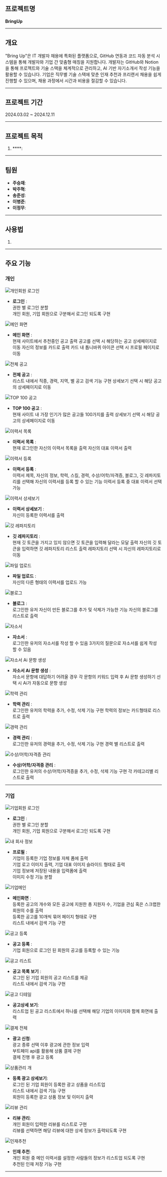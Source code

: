 ## 프로젝트명
**BringUp**

---

## 개요

"Bring Up"은 IT 개발자 채용에 특화된 플랫폼으로, GitHub 연동과 코드 자동 분석 시스템을 통해 개발자와 기업 간 맞춤형 매칭을 지원합니다. 개발자는 GitHub와 Notion을 통해 프로젝트와 기술 스택을 체계적으로 관리하고, AI 기반 자기소개서 작성 기능을 활용할 수 있습니다. 기업은 직무별 기술 스택에 맞춘 인재 추천과 프리랜서 채용을 쉽게 진행할 수 있으며, 채용 과정에서 시간과 비용을 절감할 수 있습니다.

---

## 프로젝트 기간
2024.03.02 ~ 2024.12.11

---

## 프로젝트 목적
1. ****: 

---


## 팀원
- **주승재**:
- **박주혁**:
- **송준성**:
- **이병준**:
- **이정무**:

---

## 사용법
1. 

---

## 주요 기능
### 개인
![개인회원 로그인](https://github.com/user-attachments/assets/0a71e4e7-dce8-4040-b47a-a4058072d513)
- **로그인** :  
권한 별 로그인 분할  
개인 회원, 기업 회원으로 구분해서 로그인 되도록 구현

![메인 화면](https://github.com/user-attachments/assets/6e50a039-5db4-4269-999b-65a433f1fe2b)
- **메인 화면** :  
현재 사이트에서 추천중인 공고 출력
공고를 선택 시 해당하는 공고 상세페이지로 이동
자신의 정보를 카드로 출력
카드 내 톱니바퀴 아이콘 선택 시 프로필 페이지로 이동
  
![전체 공고](https://github.com/user-attachments/assets/e726b03b-33ad-4a2c-83de-11e6445052db)
- **전체 공고** :  
리스트 내에서 직종, 경력, 지역, 별 공고 검색 기능 구현
상세보기 선택 시 해당 공고의 상세페이지로 이동

![TOP 100 공고](https://github.com/user-attachments/assets/7d925661-f8ce-42de-872c-4017573a5f07)
- **TOP 100 공고** :  
현재 사이트 내 가장 인기가 많은 공고들 100가지를 출력
상세보기 선택 시 해당 공고의 상세페이지로 이동

![이력서 목록](https://github.com/user-attachments/assets/cbf64377-28b0-4042-adda-ecbd0eb4164b)
- **이력서 목록** :  
현재 로그인한 자신의 이력서 목록을 출력
자신의 대표 이력서 출력

![이력서 등록](https://github.com/user-attachments/assets/c5d92425-99c8-4188-8bc4-98c17bd9570f)
- **이력서 등록** :  
이력서 제목, 자신의 정보, 학력, 스킬, 경력, 수상/어학/자격증, 블로그, 깃 레파지토리를 선택해 자신의 이력서를 등록 할 수 있는 기능 
이력서 등록 중 대표 이력서 선택 가능

![이력서 상세보기](https://github.com/user-attachments/assets/ffd0bde3-0452-49fb-9be4-1ed33390fcec)
- **이력서 상세보기** :  
자신이 등록한 이력서를 출력

![깃 레파지토리](https://github.com/user-attachments/assets/7d925661-f8ce-42de-872c-4017573a5f07)
- **깃 레파지토리** :  
현재 깃 토큰을 가지고 있지 않으면 깃 토큰을 입력해 달라는 모달 출력
자신의 깃 토큰을 입력하면 깃 레파지토리 리스트 출력
레파지토리 선택 시 자신의 레파지토리로 이동

![파일 업로드](https://github.com/user-attachments/assets/44952401-1a3a-4369-8c16-a253cf536b99)
- **파일 업로드** :  
자신의 다른 형태의 이력서를 업로드 가능

![블로그](https://github.com/user-attachments/assets/11ef6b7d-a825-41b1-842d-1012e55cff10)
- **블로그** :  
로그인한 유저 자신이 만든 블로그를 추가 및 삭제가 가능한 기능
자신의 블로그를 리스트로 출력

![자소서](https://github.com/user-attachments/assets/cfac9f4d-e6e5-4dd7-a7ef-58d9a758befc)
- **자소서** :  
로그인한 유저의 자소서를 작성 할 수 있음
3가지의 질문으로 자소서를 쉽게 작성 할 수 있음

![자소서 Ai 문항 생성](https://github.com/user-attachments/assets/c0756a34-3dc1-4a61-915a-f5e938497d2d)
- **자소서 Ai 문항 생성** :  
자소서 문항에 대답하기 어려울 경우 각 문항의 키워드 입력 후 Ai 문항 생성하기 선택 시 Ai가 자동으로 문항 생성

![학력 관리](https://github.com/user-attachments/assets/bc95b727-22f2-4b39-9a96-602afa4e6c56)
- **학력 관리** :  
로그인한 유저의 학력을 추가, 수정, 삭제 기능 구현
학력의 정보는 카드형태로 리스트로 출력

![경력 관리](https://github.com/user-attachments/assets/830c78c7-6338-4c14-a2cf-1f14a1a0cad3)
- **경력 관리** :  
로그인한 유저의 경력을 추가, 수정, 삭제 기능 구현
경력 별 리스트로 출력

![수상/어학/자격증 관리](https://github.com/user-attachments/assets/36e26f0f-4002-4a4e-bda9-f6b6bd4055c8)
- **수상/어학/자격증 관리** :  
로그인한 유저의 수상/어학/자격증을 추가, 수정, 삭제 기능 구현
각 카테고리별 리스트로 출력

---
### 기업
![기업회원 로그인](https://github.com/user-attachments/assets/a322b21d-62fd-4ed4-82de-6937a0373318)
- **로그인** :  
권한 별 로그인 분할  
개인 회원, 기업 회원으로 구분해서 로그인 되도록 구현  

![내 회사 정보](https://github.com/user-attachments/assets/2379fe6f-745f-4d10-9527-b446534b2a09)
- **프로필** :    
  기업이 등록한 기업 정보를 자체 폼에 출력  
  기업 로고 이미지 출력, 기업 대표 이미지 슬라이드 형태로 출력  
  기업 정보에 저장된 내용을 입력폼에 출력  
  이미지 수정 기능 분할  

![기업메인](https://github.com/user-attachments/assets/b87c576d-b341-47ca-a8ef-375a49c41d1c)
- **메인화면** :  
  등록한 공고의 개수와 모든 공고에 지원한 총 지원자 수, 기업을 관심 혹은 스크랩한 회원의 수를 출력  
  등록한 공고를 10개씩 묶어 페이지 형태로 구현  
  리스트 내에서 검색 기능 구현  


![공고 등록](https://github.com/user-attachments/assets/2bb6cc3f-848d-47f1-b174-395edcf5c13a)
- **공고 등록** :   
기업 회원으로 로그인 된 회원의 공고를 등록할 수 있는 기능

![공고 리스트](https://github.com/user-attachments/assets/6db88ac6-d9f2-4144-ae00-cb423d939e8a)
- **공고 목록 보기** :  
  로그인 된 기업 회원의 공고 리스트를 제공  
  리스트 내에서 검색 기능 구현  

![공고 디테일](https://github.com/user-attachments/assets/7f0e90c4-7550-466f-8a30-3f2822ec7d06)
- **공고상세 보기**:  
  리스트업 된 공고 리스트에서 하나를 선택해 해당 기업의 이미지와 함께 화면에 출력

![결제 전체](https://github.com/user-attachments/assets/d6f3447c-c51c-42a8-a743-29c99604efe0)
- **광고 신청**:  
  광고 종류 선택 이후 광고에 관한 정보 입력  
  부트페이 api를 활용해 상품 결제 구현  
  결제 진행 후 광고 등록  

![상품관리 개](https://github.com/user-attachments/assets/7c500e4f-92f1-4c95-afe9-7d947066c66c)
- **등록 광고 상세보기**:  
  로그인 된 기업 회원이 등록한 광고 상품을 리스트업  
  리스트 내에서 검색 기능 구현  
  회원이 등록한 광고 상품 정보 및 이미지 출력  

![리뷰 관리](https://github.com/user-attachments/assets/13044541-0d58-467f-a4dc-33a787c43a73)
- **리뷰 관리**:  
  개인 회원이 입력한 리뷰를 리스트로 구현  
  리뷰를 선택하면 해당 리뷰에 대한 상세 정보가 출력되도록 구현  

![인재추천](https://github.com/user-attachments/assets/30e915a4-5ee7-4cea-91ed-9b8b49999e76)
- **인재 추천**:  
  개인 회원 중 메인 이력서를 설정한 사람들의 정보가 리스트업 되도록 구현  
  추천된 인재 저장 기능 구현

---

